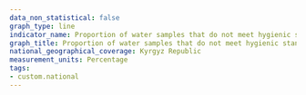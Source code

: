 ```yaml
---
data_non_statistical: false
graph_type: line
indicator_name: Proportion of water samples that do not meet hygienic standards for sanitary-chemical and microbiological indicators
graph_title: Proportion of water samples that do not meet hygienic standards for sanitary-chemical and microbiological indicators
national_geographical_coverage: Kyrgyz Republic
measurement_units: Percentage
tags:
- custom.national
---
```

